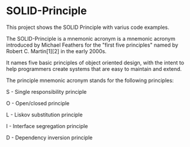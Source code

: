 # SOLID-Principle
This project shows the SOLID Principle with varius code examples.

The SOLID-Principle is a mnemonic acronym is a mnemonic acronym introduced by Michael Feathers 
for the "first five principles" named by Robert C. Martin[1][2] in the early 2000s.

It names five basic principles of object oriented design, with the intent to help programmers
create systems that are easy to maintain and extend. 

The principle mnemonic acronym stands for the following principles:

S - Single responsibility principle

O - Open/closed principle

L - Liskov substitution principle

I - Interface segregation principle

D - Dependency inversion principle


